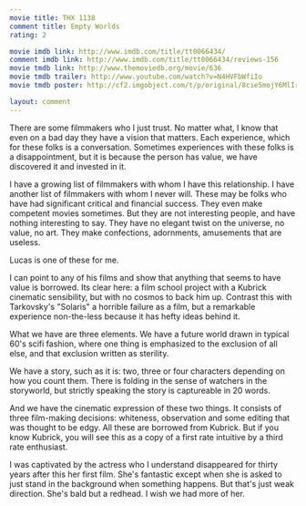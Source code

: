 ```yaml
---
movie title: THX 1138
comment title: Empty Worlds
rating: 2

movie imdb link: http://www.imdb.com/title/tt0066434/
comment imdb link: http://www.imdb.com/title/tt0066434/reviews-156
movie tmdb link: http://www.themoviedb.org/movie/636
movie tmdb trailer: http://www.youtube.com/watch?v=N4HVFbWfiIo
movie tmdb poster: http://cf2.imgobject.com/t/p/original/8cie5mojY6MlIrYMs9EtNSyterv.jpg

layout: comment
---
```


There are some filmmakers who I just trust. No matter what, I know that even on a bad day they have a vision that matters. Each experience, which for these folks is a conversation. Sometimes experiences with these folks is a disappointment, but it is because the person has value, we have discovered it and invested in it.

I have a growing list of filmmakers with whom I have this relationship. I have another list of filmmakers with whom I never will. These may be folks who have had significant critical and financial success. They even make competent movies sometimes. But they are not interesting people, and have nothing interesting to say. They have no elegant twist on the universe, no value, no art. They make confections, adornments, amusements that are useless.

Lucas is one of these for me. 

I can point to any of his films and show that anything that seems to have value is borrowed. Its clear here: a film school project with a Kubrick cinematic sensibility, but with no cosmos to back him up. Contrast this with Tarkovsky's "Solaris" a horrible failure as a film, but a remarkable experience non-the-less because it has hefty ideas behind it. 

What we have are three elements. We have a future world drawn in typical 60's scifi fashion, where one thing is emphasized to the exclusion of all else, and that exclusion written as sterility.

We have a story, such as it is: two, three or four characters depending on how you count them. There is folding in the sense of watchers in the storyworld, but strictly speaking the story is captureable in 20 words.

And we have the cinematic expression of these two things. It consists of three film-making decisions: whiteness, observation and some editing that was thought to be edgy. All these are borrowed from Kubrick. But if you know Kubrick, you will see this as a copy of a first rate intuitive by a third rate enthusiast.

I was captivated by the actress who I understand disappeared for thirty years after this her first film. She's fantastic except when she is asked to just stand in the background when something happens. But that's just weak direction. She's bald but a redhead. I wish we had more of her.